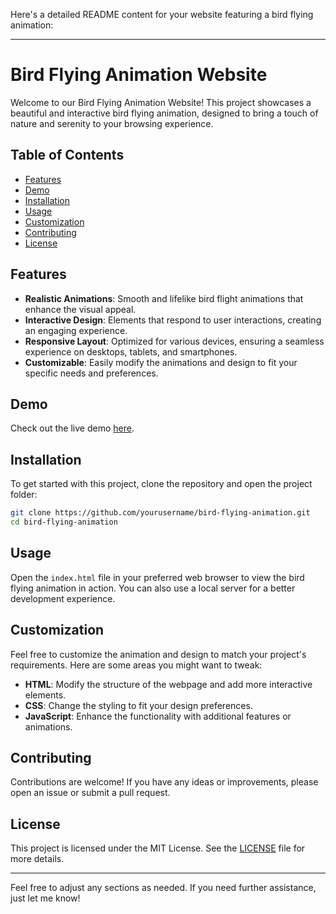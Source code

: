 Here's a detailed README content for your website featuring a bird flying animation:

---

# Bird Flying Animation Website

Welcome to our Bird Flying Animation Website! This project showcases a beautiful and interactive bird flying animation, designed to bring a touch of nature and serenity to your browsing experience.

## Table of Contents
- [Features](#features)
- [Demo](#demo)
- [Installation](#installation)
- [Usage](#usage)
- [Customization](#customization)
- [Contributing](#contributing)
- [License](#license)

## Features
- **Realistic Animations**: Smooth and lifelike bird flight animations that enhance the visual appeal.
- **Interactive Design**: Elements that respond to user interactions, creating an engaging experience.
- **Responsive Layout**: Optimized for various devices, ensuring a seamless experience on desktops, tablets, and smartphones.
- **Customizable**: Easily modify the animations and design to fit your specific needs and preferences.

## Demo
Check out the live demo [here](https://kunalsingh026.github.io/Flying-Bird/).

## Installation
To get started with this project, clone the repository and open the project folder:
```bash
git clone https://github.com/yourusername/bird-flying-animation.git
cd bird-flying-animation
```

## Usage
Open the `index.html` file in your preferred web browser to view the bird flying animation in action. You can also use a local server for a better development experience.

## Customization
Feel free to customize the animation and design to match your project's requirements. Here are some areas you might want to tweak:
- **HTML**: Modify the structure of the webpage and add more interactive elements.
- **CSS**: Change the styling to fit your design preferences.
- **JavaScript**: Enhance the functionality with additional features or animations.

## Contributing
Contributions are welcome! If you have any ideas or improvements, please open an issue or submit a pull request.

## License
This project is licensed under the MIT License. See the [LICENSE](LICENSE) file for more details.

---

Feel free to adjust any sections as needed. If you need further assistance, just let me know!
